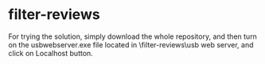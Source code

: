 # filter-reviews
For trying the solution, simply download the whole repository, and then turn on the usbwebserver.exe file located in \filter-reviews\usb web server, and click on Localhost button.

